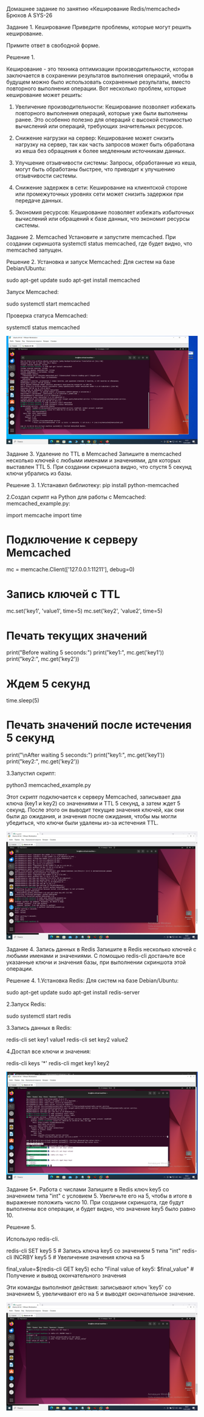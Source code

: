 Домашнее задание по занятию «Кеширование Redis/memcached» Брюхов А SYS-26

Задание 1. Кеширование
Приведите проблемы, которые могут решить кеширование.

Примите ответ в свободной форме.

Решение 1.

Кеширование - это техника оптимизации производительности, которая заключается в сохранении результатов выполнения операций, чтобы в будущем можно было использовать сохраненные результаты, вместо повторного выполнения операции. Вот несколько проблем, которые кеширование может решить:

   1. Увеличение производительности: Кеширование позволяет избежать повторного выполнения операций, которые уже были выполнены ранее. Это особенно полезно для операций с высокой стоимостью вычислений или операций, требующих значительных ресурсов.

   2. Снижение нагрузки на сервер: Кеширование может снизить нагрузку на сервер, так как часть запросов может быть обработана из кеша без обращения к более медленным источникам данных.

   3. Улучшение отзывчивости системы: Запросы, обработанные из кеша, могут быть обработаны быстрее, что приводит к улучшению отзывчивости системы.

   4. Снижение задержек в сети: Кеширование на клиентской стороне или промежуточных уровнях сети может снизить задержки при передаче данных.

   5. Экономия ресурсов: Кеширование позволяет избежать избыточных вычислений или обращений к базе данных, что экономит ресурсы системы.

Задание 2. Memcached
Установите и запустите memcached.
При создании скриншота systemctl status memcached, где будет видно, что memcached запущен.

Решение 2.
Установка и запуск Memcached:
Для систем на базе Debian/Ubuntu:

sudo apt-get update
sudo apt-get install memcached

Запуск Memcached:

sudo systemctl start memcached

Проверка статуса Memcached:

systemctl status memcached

![Задание 2](2.png)

Задание 3.
Удаление по TTL в Memcached
Запишите в memcached несколько ключей с любыми именами и значениями, для которых выставлен TTL 5.
При создании скриншота видно, что спустя 5 секунд ключи убрались из базы.

Решение 3.
1.Устанавил библиотеку:
pip install python-memcached

2.Создал скрипт на Python для работы с Memcached: memcached_example.py:

import memcache
import time

# Подключение к серверу Memcached
mc = memcache.Client(['127.0.0.1:11211'], debug=0)

# Запись ключей с TTL
mc.set('key1', 'value1', time=5)
mc.set('key2', 'value2', time=5)

# Печать текущих значений
print("Before waiting 5 seconds:")
print("key1:", mc.get('key1'))
print("key2:", mc.get('key2'))

# Ждем 5 секунд
time.sleep(5)

# Печать значений после истечения 5 секунд
print("\nAfter waiting 5 seconds:")
print("key1:", mc.get('key1'))
print("key2:", mc.get('key2'))

3.Запустил скрипт:

python3 memcached_example.py

Этот скрипт подключается к серверу Memcached, записывает два ключа (key1 и key2)
со значениями и TTL 5 секунд, а затем ждет 5 секунд. После этого он выводит текущие 
значения ключей, как они были до ожидания, и значения после ожидания, 
чтобы мы могли убедиться, что ключи были удалены из-за истечения TTL. 

![Задание 3](3.png)

Задание 4. Запись данных в Redis
Запишите в Redis несколько ключей с любыми именами и значениями.
С помощью redis-cli достаньте все указанные ключи и значения базы, при выполнении 
скриншота этой операции.

Решение 4.
1.Установка Redis:
 Для систем на базе Debian/Ubuntu:

sudo apt-get update
sudo apt-get install redis-server

2.Запуск Redis:

sudo systemctl start redis

3.Запись данных в Redis:

redis-cli set key1 value1
redis-cli set key2 value2

4.Достал все ключи и значения:

redis-cli keys '*'
redis-cli mget key1 key2

![Задание 4](4.png)

Задание 5*. Работа с числами
Запишите в Redis ключ key5 со значением типа "int" с условием 5. Увеличьте его на 5, 
чтобы в итоге в выражение положить число 10.
При создании скриншота, где будут выполнены все операции, и будет видно, 
что значение key5 было равно 10.

Решение 5.

Использую redis-cli. 

redis-cli SET key5 5     # Запись ключа key5 со значением 5 типа "int"
redis-cli INCRBY key5 5  # Увеличение значения ключа на 5

final_value=$(redis-cli GET key5)
echo "Final value of key5: $final_value" # Получение и вывод окончательного значения

Эти команды выполняют действия: записывают ключ 'key5' со значением 5, 
увеличивают его на 5 и выводят окончательное значение.

![Задание 5](5.png)


